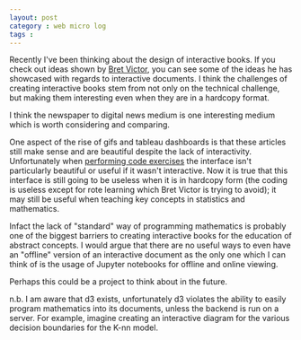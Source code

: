 ```yaml
---
layout: post
category : web micro log
tags :
---
```


Recently I've been thinking about the design of interactive books. If you check out ideas shown by [Bret Victor](http://worrydream.com/), you can see
some of the ideas he has showcased with regards to interactive documents. I think the challenges of
creating interactive books stem from not only on the technical challenge, but making them interesting even when they are in a
hardcopy format.

I think the newspaper to digital news medium is one interesting medium which is worth considering and comparing.

One aspect of the rise of gifs and tableau dashboards is that these articles still make sense and are 
beautiful despite the lack of interactivity. Unfortunately when [performing code exercises](http://worrydream.com/#!/LearnableProgramming)
the interface isn't particularly beautiful or useful if it wasn't interactive. Now it is true that this interface
is still going to be useless when it is in hardcopy form (the coding is useless except for rote learning
which Bret Victor is trying to avoid); it may still be useful when teaching key concepts in statistics
and mathematics.

Infact the lack of "standard" way of programming mathematics is probably one of the biggest barriers
to creating interactive books for the education of abstract concepts. I would argue that there are
no useful ways to even have an "offline" version of an interactive document as the only one which I can think of is
the usage of Jupyter notebooks for offline and online viewing.

Perhaps this could be a project to think about in the future.

n.b. I am aware that d3 exists, unfortunately d3 violates the ability to easily program mathematics into
its documents, unless the backend is run on a server. For example, imagine creating
an interactive diagram for the various decision boundaries for the K-nn model.
